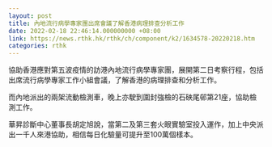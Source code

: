 ```yaml
---
layout: post
title: 內地流行病學專家團出席會議了解香港病理排查分析工作
date: 2022-02-18 22:46:14.000000000 +08:00
link: https://news.rthk.hk/rthk/ch/component/k2/1634578-20220218.htm
categories: rthk
---
```


協助香港應對第五波疫情的訪港內地流行病學專家團，展開第二日考察行程，包括出席流行病學專家工作小組會議，了解香港的病理排查和分析工作。

而內地派出的兩架流動檢測車，晚上亦駛到圍封強檢的石硤尾邨第21座，協助檢測工作。

華昇診斷中心董事長胡定旭說，當第二及第三套火眼實驗室投入運作，加上中央派出一千人來港協助，相信每日化驗量可提升至100萬個樣本。
